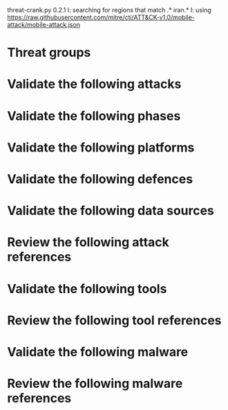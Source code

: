 threat-crank.py 0.2.1
I: searching for regions that match .* iran.*
I: using https://raw.githubusercontent.com/mitre/cti/ATT&CK-v1.0/mobile-attack/mobile-attack.json
# Threat groups


# Validate the following attacks


# Validate the following phases


# Validate the following platforms


# Validate the following defences


# Validate the following data sources


# Review the following attack references


# Validate the following tools


# Review the following tool references


# Validate the following malware


# Review the following malware references


